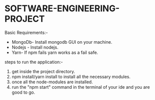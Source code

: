 # SOFTWARE-ENGINEERING-PROJECT
Basic Requirements:-
* MongoDb- Install mongodb GUI on your machine.
* Nodejs - Install nodejs.
* Yarn- If npm fails yarn works as a fail safe.

steps to run the application:-
1. get inside the project directory.
2. npm install/yarn install to install all the necessary modules.
3. once all the node-modules are installed.
4. run the "npm start" command in the terminal of your ide and you are good to go.
